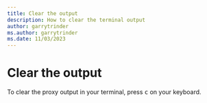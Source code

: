 ```yaml
---
title: Clear the output
description: How to clear the terminal output
author: garrytrinder
ms.author: garrytrinder
ms.date: 11/03/2023
---
```


# Clear the output

To clear the proxy output in your terminal, press <kbd>c</kbd> on your keyboard.
